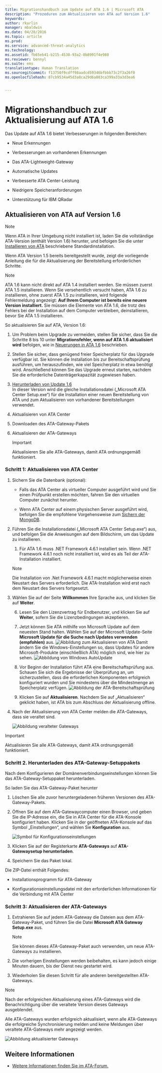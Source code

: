 ```yaml
---
title: Migrationshandbuch zum Update auf ATA 1.6 | Microsoft ATA
description: "Prozeduren zum Aktualisieren von ATA auf Version 1.6"
keywords: 
author: rkarlin
manager: mbaldwin
ms.date: 04/28/2016
ms.topic: article
ms.prod: 
ms.service: advanced-threat-analytics
ms.technology: 
ms.assetid: fb65eb41-b215-4530-93a2-0b8991f4e980
ms.reviewer: bennyl
ms.suite: ems
translationtype: Human Translation
ms.sourcegitcommit: f13750f9cdff98aadcd59346bfbbb73c2f3a26f0
ms.openlocfilehash: 87cb9534a45d3a8ca29d6a803ca399a33a3d3ea6


---
```


# Migrationshandbuch zur Aktualisierung auf ATA 1.6
Das Update auf ATA 1.6 bietet Verbesserungen in folgenden Bereichen:

-   Neue Erkennungen

-   Verbesserungen an vorhandenen Erkennungen

-   Das ATA-Lightweight-Gateway

-   Automatische Updates

-   Verbesserte ATA Center-Leistung

-   Niedrigere Speicheranforderungen

-   Unterstützung für IBM QRadar

## Aktualisieren von ATA auf Version 1.6
> [!NOTE] 
> Wenn ATA in Ihrer Umgebung nicht installiert ist, laden Sie die vollständige ATA-Version (enthält Version 1.6) herunter, und befolgen Sie die unter [Installieren von ATA](/advanced-threat-analytics/deploy-use/install-ata) beschriebene Standardinstallation.

Wenn ATA Version 1.5 bereits bereitgestellt wurde, zeigt die vorliegende Anleitung die für die Aktualisierung der Bereitstellung erforderlichen Schritte.

> [!NOTE] 
> ATA 1.6 kann nicht direkt auf ATA 1.4 installiert werden. Sie müssen zuerst ATA 1.5 installieren. Wenn Sie versehentlich versucht haben, ATA 1.6 zu installieren, ohne zuerst ATA 1.5 zu installieren, wird folgende Fehlermeldung angezeigt: **Auf Ihrem Computer ist bereits eine neuere Version installiert.** Sie müssen die Elemente von ATA 1.6, die trotz des Fehlers bei der Installation auf dem Computer verbleiben, deinstallieren, bevor Sie ATA 1.5 installieren.

So aktualisieren Sie auf ATA, Version 1.6:

1. Um Problem beim Upgrade zu vermeiden, stellen Sie sicher, dass Sie die Schritte 8 bis 10 unter **Migrationsfehler, wenn auf ATA 1.6 aktualisiert wird** befolgen, wie in [Neuerungen in ATA 1.6](whats-new-version-1.6.md) beschrieben.
2. Stellen Sie sicher, dass genügend freier Speicherplatz für das Upgrade verfügbar ist. Sie können die Installation bis zur Bereitschaftsprüfung ausführen, um herauszufinden, wie viel Speicherplatz in etwa benötigt wird. Anschließend können Sie das Upgrade erneut starten, nachdem Sie die erforderliche Datenträgerkapazität zugewiesen haben.
1.  [Herunterladen von Update 1.6](http://www.microsoft.com/evalcenter/evaluate-microsoft-advanced-threat-analytics)<br>
In dieser Version wird die gleiche Installationsdatei („Microsoft ATA Center Setup.exe“) für die Installation einer neuen Bereitstellung von ATA und zum Aktualisieren von vorhandener Bereitstellungen verwendet.

2.  Aktualisieren von ATA Center

3.  Downloaden des ATA-Gateway-Pakets

4.  Aktualisieren der ATA-Gateways

    > [!IMPORTANT]
    > Aktualisieren Sie alle ATA-Gateways, damit ATA ordnungsgemäß funktioniert.

### Schritt 1: Aktualisieren von ATA Center

1.  Sichern Sie die Datenbank (optional):

    -   Falls das ATA Center als virtueller Computer ausgeführt wird und Sie einen Prüfpunkt erstellen möchten, fahren Sie den virtuellen Computer zunächst herunter.

    -   Wenn ATA Center auf einem physischen Server ausgeführt wird, befolgen Sie die empfohlene Vorgehensweise zum [Sichern der MongoDB](https://docs.mongodb.org/manual/core/backups/).

2.  Führen Sie die Installationsdatei („Microsoft ATA Center Setup.exe“) aus, und befolgen Sie die Anweisungen auf dem Bildschirm, um das Update zu installieren.

    1.  Für ATA 1.6 muss .NET Framework 4.6.1 installiert sein. Wenn .NET Framework 4.6.1 noch nicht installiert ist, wird es als Teil der ATA-Installation installiert.<br>
    > [!NOTE]
    > Die Installation von .Net Framework 4.6.1 macht möglicherweise einen Neustart des Servers erforderlich. Die ATA-Installation wird erst nach dem Neustart des Servers fortgesetzt.
5.  Wählen Sie auf der Seite **Willkommen** Ihre Sprache aus, und klicken Sie auf **Weiter**.

    6.  Lesen Sie den Lizenzvertrag für Endbenutzer, und klicken Sie auf **Weiter**, sofern Sie die Lizenzbedingungen akzeptieren.

    7.  Jetzt können Sie ATA mithilfe von Microsoft Update auf dem neuesten Stand halten.  Wählen Sie auf der Microsoft Update-Seite **Microsoft Update für die Suche nach Updates verwenden (empfohlen)** aus.
    ![Abbildung zum Aktualisieren von ATA](media/ata_ms_update.png) Damit ändern Sie die Windows-Einstellungen so, dass Updates für andere Microsoft-Produkte (einschließlich ATA) möglich sind, wie hier zu sehen. 
     ![Abbildung von Windows AutoUpdate](media/ata_installupdatesautomatically.png)

    8.  Vor Beginn der Installation führt ATA eine Bereitschaftsprüfung aus. Schauen Sie sich die Ergebnisse der Überprüfung an, um sicherzustellen, dass die erforderlichen Komponenten erfolgreich konfiguriert wurden und Sie mindestens über die Mindestmenge an Speicherplatz verfügen. 
    ![Abbildung der ATA-Bereitschaftsprüfung](media/ata_install_readinesschecks.png)

    3.  Klicken Sie auf **Aktualisieren**. Nachdem Sie auf „Aktualisieren“ geklickt haben, ist ATA bis zum Abschluss der Aktualisierung offline.

4.  Nach der Aktualisierung von ATA Center melden die ATA-Gateways, dass sie veraltet sind.

    ![Abbildung veralteter Gateways](media/ATA-center-outdated.png)

> [!IMPORTANT] 
> Aktualisieren Sie alle ATA-Gateways, damit ATA ordnungsgemäß funktioniert.

### Schritt 2. Herunterladen des ATA-Gateway-Setuppakets
Nach dem Konfigurieren der Domänenverbindungseinstellungen können Sie das ATA-Gateway-Setuppaket herunterladen.

So laden Sie das ATA-Gateway-Paket herunter

1.  Löschen Sie alle zuvor heruntergeladenen früheren Versionen des ATA-Gateway-Pakets.

2.  Öffnen Sie auf dem ATA-Gatewaycomputer einen Browser, und geben Sie die IP-Adresse ein, die Sie in ATA Center für die ATA-Konsole konfiguriert haben. Klicken Sie in der geöffneten ATA-Konsole auf das Symbol „Einstellungen“, und wählen Sie **Konfiguration** aus.

    ![Symbol für Konfigurationseinstellungen](media/ATA-config-icon.JPG)

3.  Klicken Sie auf der Registerkarte **ATA-Gateways** auf **ATA-Gatewaysetup herunterladen**.

4.  Speichern Sie das Paket lokal.

Die ZIP-Datei enthält Folgendes:

-   Installationsprogramm für ATA-Gateway

-   Konfigurationseinstellungsdatei mit den erforderlichen Informationen für die Verbindung mit ATA Center

### Schritt 3: Aktualisieren der ATA-Gateways

1.  Extrahieren Sie auf jedem ATA-Gateway die Dateien aus dem ATA-Gateway-Paket, und führen Sie die Datei **Microsoft ATA Gateway Setup.exe** aus.

    > [!NOTE] 
    > Sie können dieses ATA-Gateway-Paket auch verwenden, um neue ATA-Gateways zu installieren.

2.  Die vorherigen Einstellungen werden beibehalten, es kann jedoch einige Minuten dauern, bis der Dienst neu gestartet wird.

3.  Wiederholen Sie diesen Schritt für alle anderen bereitgestellten ATA-Gateways.

> [!NOTE] 
> Nach der erfolgreichen Aktualisierung eines ATA-Gateways wird die Benachrichtigung über die veraltete Version dieses Gateways ausgeblendet.

Alle ATA-Gateways wurden erfolgreich aktualisiert, wenn alle ATA-Gateways die erfolgreiche Synchronisierung melden und keine Meldungen über veraltete ATA-Gateways mehr angezeigt werden.

![Abbildung aktualisierter Gateways](media/ATA-gw-updated.png)


## Weitere Informationen

- [Weitere Informationen finden Sie im ATA-Forum.](https://social.technet.microsoft.com/Forums/security/home?forum=mata)



<!--HONumber=Sep16_HO4-->


